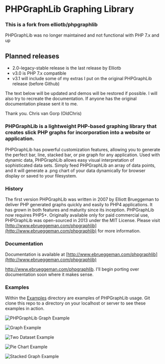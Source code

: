# PHPGraphLib Graphing Library
### This is a fork from elliotb/phpgraphlib

PHPGraphLib was no longer maintained and not functional with PHP 7.x and up
## Planned releases
*  2.0-legacy-stable release is the last release by Elliotb
*  v3.0 is PHP 7.x compatible
*  v3.1 will include some of my extras I put on the original PHPGraphLib release (before Github)

The text below will be updated and demos will be restored if possible. I will also try to recreate the documentation.
If anyone has the original documentation please sent it to me.

Thank you.
Chris van Gorp (OldChris)



### PHPGraphLib is a lightweight PHP-based graphing library that creates slick PHP graphs for incorporation into a website or application.

PHPGraphLib has powerful customization features, allowing you to generate the perfect bar, line, stacked bar, or pie graph for any application. Used with dynamic data, PHPGraphLib allows easy visual interpretation of sophisticated data sets. Simply feed PHPGraphLib an array of data points, and it will generate a .png chart of your data dynamically for browser display or saved to your filesystem.

### History

The first version PHPGraphLib was written in 2007 by Elliott Brueggeman to deliver PHP generated graphs quickly and easily to PHP4 applications. It has grown in both features and maturity since its inception. PHPGraphLib now requires PHP5+. Originally available only for paid commercial use, PHPGraphLib was open-sourced in 2013 under the MIT License. Please visit [http://www.ebrueggeman.com/phpgraphlib](http://www.ebrueggeman.com/phpgraphlib) for more information.

### Documentation

Documentation is available at [http://www.ebrueggeman.com/phpgraphlib](http://www.ebrueggeman.com/phpgraphlib)

<a href="http://www.ebrueggeman.com/phpgraphlib">http://www.ebrueggeman.com/phpgraphlib</a>. I'll begin porting over documentation soon where it makes sense.

### Examples

Within the [Examples](/examples) directory are examples of PHPGraphLib usage. Git clone this repo to a directory on your localhost or server to see these examples in action.

![PHPGraphLib Graph Example](http://www.ebrueggeman.com/sites/www.ebrueggeman.com/files/images/phpgraphlib_example_graph.png)

![Graph Example](http://www.ebrueggeman.com/sites/www.ebrueggeman.com/files/images/alaska_temp_graph.png)

![Two Dataset Example](http://www.ebrueggeman.com/sites/www.ebrueggeman.com/files/images/company_production_graph.png)

![Pie Chart Example](http://www.ebrueggeman.com/sites/www.ebrueggeman.com/files/images/example_graph_6_pie.png)

![Stacked Graph Example](http://www.ebrueggeman.com/sites/www.ebrueggeman.com/files/images/stacked-graph-example-2.png)
